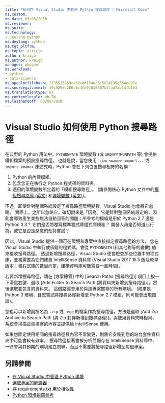 ```yaml
---
title: "如何在 Visual Studio 中套用 Python 搜尋路徑 | Microsoft Docs"
ms.custom: 
ms.date: 03/05/2018
ms.reviewer: 
ms.suite: 
ms.technology:
- devlang-python
ms.devlang: python
ms.tgt_pltfrm: 
ms.topic: article
author: kraigb
ms.author: kraigb
manager: ghogen
ms.workload:
- python
- data-science
ms.openlocfilehash: 2135515859ea32c8d134ec6c5824195c554ee97e
ms.sourcegitcommit: 39c525ec200c6c4ea94815567b3fad7ab14fb7b3
ms.translationtype: HT
ms.contentlocale: zh-TW
ms.lasthandoff: 03/08/2018
---
```

# <a name="how-visual-studio-uses-python-search-paths"></a>Visual Studio 如何使用 Python 搜尋路徑

在典型的 Python 用法中，`PYTHONPATH` 環境變數 (或 `IRONPYTHONPATH` 等) 會提供模組檔案的預設搜尋路徑。 也就是說，當您使用 `from <name> import...` 或 `import <name>` 陳述式時，Python 會在下列位置搜尋相符的名稱：

1. Python 的內建模組。
1. 包含您正在執行之 Python 程式碼的資料夾。
1. 適用的環境變數所定義的「模組搜尋路徑」。 (請參閱核心 Python 文件中的[模組搜尋路徑 (英文)](https://docs.python.org/2/tutorial/modules.html#the-module-search-path) 和[環境變數 (英文)](https://docs.python.org/2/using/cmdline.html#envvar-PYTHONPATH))。

不過，即使針對整個系統設定了搜尋路徑環境變數，Visual Studio 也會將它忽略。 實際上，之所以忽略它，確切說來是「因為」它是針對整個系統設定的，因此會導致產生某些無法自動回答的問題：所參考的模組是用於 Python 2.7 還是 Python 3.3？ 它們是否將覆寫標準程式庫程式庫模組？ 開發人員是否知道此行為，或它是否是惡意的劫持嘗試？

因此，Visual Studio 提供一個可在環境和專案中直接指定搜尋路徑的方法。 您在 Visual Studio 中執行或偵錯的程式碼，會從 `PYTHONPATH` (和其他對等的變數) 值來接收搜尋路徑。 透過新增搜尋路徑，Visual Studio 便會檢查那些位置中的程式庫，並視需要為它們建置 IntelliSense 資料庫 (Visual Studio 2017 15.5 版及較早版本；視程式庫的數目而定，建構資料庫可能需要一些時間)。

若要新增搜尋路徑，請在 [方案總管] 中的 [Search Paths (搜尋路徑)] 項目上按一下滑鼠右鍵、選取 [Add Folder to Search Path (將資料夾新增到搜尋路徑)]，然後選取要包含的資料夾。 這個路徑會用於與該專案關聯的所有環境。 (如果是 Python 3 環境，且您嘗試將搜尋路徑新增至 Python 2.7 模組，則可能會出現錯誤)。

您也可以新增副檔名為 `.zip` 或 `.egg` 的檔案作為搜尋路徑，方法是選取 [Add Zip Archive to Search Path (將 Zip 封存新增到搜尋路徑)]。與使用資料夾時相同，系統會掃描這些檔案的內容並提供給 IntelliSense 使用。

如果您固定使用相同的搜尋路徑且內容不常變更，則將它安裝到您的站台套件資料夾中可能會較有效率。 搜尋路徑接著會被分析並儲存在 IntelliSense 資料庫中、一律會與其預期的環境建立關聯，而且不需要將搜尋路徑新增至每個專案。

## <a name="see-also"></a>另請參閱

- [在 Visual Studio 中管理 Python 環境](managing-python-environments-in-visual-studio.md)
- [選取專案的解譯器](selecting-a-python-environment-for-a-project.md)
- [將 requirements.txt 用於相依性](managing-required-packages-with-requirements-txt.md)
- [Python 環境視窗參考](python-environments-window-tab-reference.md)